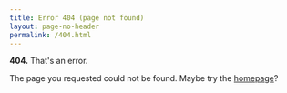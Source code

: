 ```yaml
---
title: Error 404 (page not found)
layout: page-no-header
permalink: /404.html
---
```

<div class="minimal entry-content">
    <p><strong>404.</strong> That's an error.</p>
    <p>The page you requested could not be found. Maybe try the <a href="{{ "/" | prepend: site.baseurl }}">homepage</a>?</p>
</div>